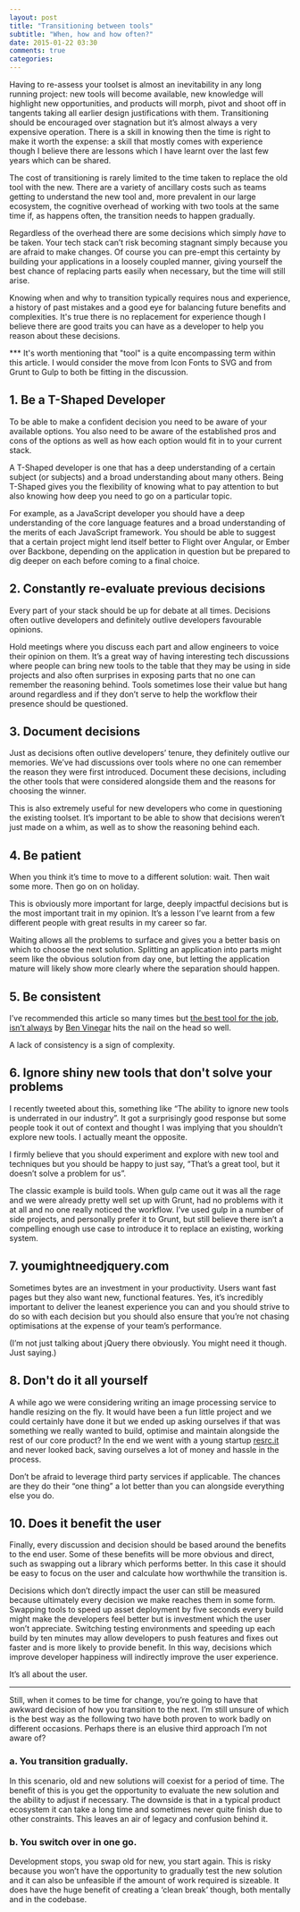 ```yaml
---
layout: post
title: "Transitioning between tools"
subtitle: "When, how and how often?"
date: 2015-01-22 03:30
comments: true
categories:
---
```


Having to re-assess your toolset is almost an inevitability in any long running project: new tools will become available, new knowledge will highlight new opportunities, and products will morph, pivot and shoot off in tangents taking all earlier design justifications with them. Transitioning should be encouraged over stagnation but it’s almost always a very expensive operation. There is a skill in knowing then the time is right to make it worth the expense: a skill that mostly comes with experience though I believe there are lessons which I have learnt over the last few years which can be shared.

The cost of transitioning is rarely limited to the time taken to replace the old tool with the new. There are a variety of ancillary costs such as teams getting to understand the new tool and, more prevalent in our large ecosystem, the cognitive overhead of working with two tools at the same time if, as happens often, the transition needs to happen gradually.

Regardless of the overhead there are some decisions which simply _have_ to be taken. Your tech stack can’t risk becoming stagnant simply because you are afraid to make changes. Of course you can pre-empt this certainty by building your applications in a loosely coupled manner, giving yourself the best chance of replacing parts easily when necessary, but the time will still arise.

Knowing when and why to transition typically requires nous and experience, a history of past mistakes and a good eye for balancing future benefits and complexities. It's true there is no replacement for experience though I believe there are good traits you can have as a developer to help you reason about these decisions.

*** It's worth mentioning that "tool" is a quite encompassing term within this article. I would consider the move from Icon Fonts to SVG and from Grunt to Gulp to both be fitting in the discussion.


<h2 id="be-t-shaped" class="blog-subtitle">1. Be a T-Shaped Developer</h2>

To be able to make a confident decision you need to be aware of your available options. You also need to be aware of the established pros and cons of the options as well as how each option would fit in to your current stack.

A T-Shaped developer is one that has a deep understanding of a certain subject (or subjects) and a broad understanding about many others. Being T-Shaped gives you the flexibility of knowing what to pay attention to but also knowing how deep you need to go on a particular topic.

For example, as a JavaScript developer you should have a deep understanding of the core language features and a broad understanding of the merits of each JavaScript framework. You should be able to suggest that a certain project might lend itself better to Flight over Angular, or Ember over Backbone, depending on the application in question but be prepared to dig deeper on each before coming to a final choice.


<h2 id="constantly-reevaluate" class="blog-subtitle">2. Constantly re-evaluate previous decisions</h2>

Every part of your stack should be up for debate at all times. Decisions often outlive developers and definitely outlive developers favourable opinions.

Hold meetings where you discuss each part and allow engineers to voice their opinion on them. It’s a great way of having interesting tech discussions where people can bring new tools to the table that they may be using in side projects and also often surprises in exposing parts that no one can remember the reasoning behind. Tools sometimes lose their value but hang around regardless and if they don’t serve to help the workflow their presence should be questioned.

<h2 id="document-decisions" class="blog-subtitle">3. Document decisions</h2>

Just as decisions often outlive developers’ tenure, they definitely outlive our memories. We’ve had discussions over tools where no one can remember the reason they were first introduced. Document these decisions, including the other tools that were considered alongside them and the reasons for choosing the winner.

This is also extremely useful for new developers who come in questioning the existing toolset. It’s important to be able to show that decisions weren’t just made on a whim, as well as to show the reasoning behind each.

<h2 id="be-patient" class="blog-subtitle">4. Be patient</h2>

When you think it’s time to move to a different solution: wait. Then wait some more. Then go on on holiday.

This is obviously more important for large, deeply impactful decisions but is the most important trait in my opinion. It’s a lesson I’ve learnt from a few different people with great results in my career so far.

Waiting allows all the problems to surface and gives you a better basis on which to choose the next solution. Splitting an application into parts might seem like the obvious solution from day one, but letting the application mature will likely show more clearly where the separation should happen.

<h2 id="be-consistent" class="blog-subtitle">5. Be consistent</h2>

I’ve recommended this article so many times but [the best tool for the job, isn’t always](https://medium.com/@bentlegen/the-best-tool-for-the-job-isnt-always-6ed364f3f775) by [Ben Vinegar](https://twitter.com/bentlegen) hits the nail on the head so well.

A lack of consistency is a sign of complexity.

<h2 id="ignore-shiny-tools" class="blog-subtitle">6. Ignore shiny new tools that don't solve your problems</h2>

I recently tweeted about this, something like “The ability to ignore new tools is underrated in our industry”. It got a surprisingly good response but some people took it out of context and thought I was implying that you shouldn’t explore new tools. I actually meant the opposite.

I firmly believe that you should experiment and explore with new tool and techniques but you should be happy to just say, “That’s a great tool, but it doesn’t solve a problem for us”.

The classic example is build tools. When gulp came out it was all the rage and we were already pretty well set up with Grunt, had no problems with it at all and no one really noticed the workflow. I’ve used gulp in a number of side projects, and personally prefer it to Grunt, but still believe there isn’t a compelling enough use case to introduce it to replace an existing, working system.

<h2 id="youmightneedjquery" class="blog-subtitle">7. youmightneedjquery.com</h2>

Sometimes bytes are an investment in your productivity. Users want fast pages but they also want new, functional features. Yes, it’s incredibly important to deliver the leanest experience you can and you should strive to do so with each decision but you should also ensure that you’re not chasing optimisations at the expense of your team’s performance.

(I’m not just talking about jQuery there obviously. You might need it though. Just saying.)

<h2 id="don-t-do-it-all-yourself" class="blog-subtitle">8. Don't do it all yourself</h2>

A while ago we were considering writing an image processing service to handle resizing on the fly. It would have been a fun little project and we could certainly have done it but we ended up asking ourselves if that was something we really wanted to build, optimise and maintain alongside the rest of our core product? In the end we went with a young startup [resrc.it](www.resrc.it) and never looked back, saving ourselves a lot of money and hassle in the process.

Don’t be afraid to leverage third party services if applicable. The chances are they do their “one thing” a lot better than you can alongside everything else you do.

<h2 id="does-it-benefit-the-user" class="blog-subtitle">10. Does it benefit the user</h2>

Finally, every discussion and decision should be based around the benefits to the end user. Some of these benefits will be more obvious and direct, such as swapping out a library which performs better. In this case it should be easy to focus on the user and calculate how worthwhile the transition is.

Decisions which don’t directly impact the user can still be measured because ultimately every decision we make reaches them in some form. Swapping tools to speed up asset deployment by five seconds every build might make the developers feel better but is investment which the user won’t appreciate. Switching testing environments and speeding up each build by ten minutes may allow developers to push features and fixes out faster and is more likely to provide benefit. In this way, decisions which improve developer happiness will indirectly improve the user experience.

It’s all about the user.






-----


Still, when it comes to be time for change, you’re going to have that awkward decision of how you transition to the next. I’m still unsure of which is the best way as the following two have both proven to work badly on different occasions. Perhaps there is an elusive third approach I’m not aware of?

<h3 class="blog-subtitle--small">a. You transition gradually.</h3>

In this scenario, old and new solutions will coexist for a period of time. The benefit of this is you get the opportunity to evaluate the new solution and the ability to adjust if necessary. The downside is that in a typical product ecosystem it can take a long time and sometimes never quite finish due to other constraints. This leaves an air of legacy and confusion behind it.

<h3 class="blog-subtitle--small">b. You switch over in one go.</h3>

Development stops, you swap old for new, you start again. This is risky because you won’t have the opportunity to gradually test the new solution and it can also be unfeasible if the amount of work required is sizeable. It does have the huge benefit of creating a ‘clean break’ though, both mentally and in the codebase.

